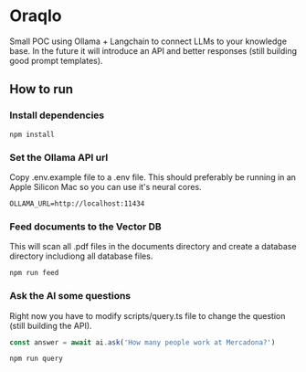 # Oraqlo

Small POC using Ollama + Langchain to connect LLMs to your knowledge base. In the future it will introduce an API and better responses (still building good prompt templates).

## How to run

### Install dependencies

```shell
npm install
```

### Set the Ollama API url

Copy .env.example file to a .env file. This should preferably be running in an Apple Silicon Mac so you can use it's neural cores.

```text
OLLAMA_URL=http://localhost:11434
```

### Feed documents to the Vector DB

This will scan all .pdf files in the documents directory and create a database directory includiong all database files.

```text
npm run feed
```

### Ask the AI some questions

Right now you have to modify scripts/query.ts file to change the question (still building the API).

```javascript
const answer = await ai.ask('How many people work at Mercadona?')
```

```shell
npm run query
```